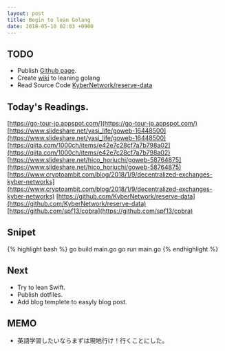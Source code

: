 ```yaml
---
layout: post
title: Begin to lean Golang
date: 2018-05-10 02:03 +0900
---
```


## TODO
- Publish [Github page](https://do6year.github.io/).
- Create [wiki](https://github.com/do6year/go-tutrial) to leaning golang
- Read Source Code [KyberNetwork/reserve-data](https://github.com/KyberNetwork/reserve-data)

## Today's Readings.
[https://go-tour-jp.appspot.com/](https://go-tour-jp.appspot.com/)
[https://www.slideshare.net/yasi_life/goweb-16448500](https://www.slideshare.net/yasi_life/goweb-16448500)
[https://qiita.com/1000ch/items/e42e7c28cf7a7b798a02](https://qiita.com/1000ch/items/e42e7c28cf7a7b798a02)
[https://www.slideshare.net/hico_horiuchi/goweb-58764875](https://www.slideshare.net/hico_horiuchi/goweb-58764875)
[https://www.cryptoambit.com/blog/2018/1/9/decentralized-exchanges-kyber-networks](https://www.cryptoambit.com/blog/2018/1/9/decentralized-exchanges-kyber-networks)
[https://github.com/KyberNetwork/reserve-data](https://github.com/KyberNetwork/reserve-data)
[https://github.com/spf13/cobra](https://github.com/spf13/cobra)

## Snipet
{% highlight bash %}
go build main.go
go run main.go
{% endhighlight %}

## Next
- Try to lean Swift.
- Publish dotfiles.
- Add blog templete to easyly blog post.

## MEMO
- 英語学習したいならまずは現地行け！行くことにした。
